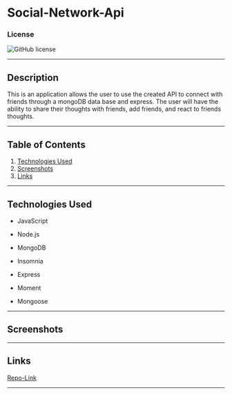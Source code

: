 # Social-Network-Api

### License
  ![GitHub license](https://img.shields.io/badge/license-MIT-green.svg)
***

## Description
This is an application allows the user to use the created API to connect with friends through a mongoDB data base and express. The user will have the ability to share their thoughts with friends, add friends, and react to friends thoughts.
***

## Table of Contents
1. [Technologies Used](#technologies)
2. [Screenshots](#screenshots)
3. [Links](#links)
***

<a name="technologies"></a>
## Technologies Used
  
* JavaScript

* Node.js

* MongoDB

* Insomnia

* Express

* Moment 

* Mongoose
***

<a name="screenshots"></a>
## Screenshots

***

<a name="links"></a>
## Links

[Repo-Link](https://github.com/HunterBrennan1/Social-Network-Api)
***